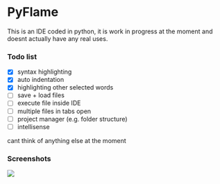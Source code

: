 # PyFlame
This is an IDE coded in python, it is work in progress at the moment and doesnt actually have any real uses.

### Todo list
- [x] syntax highlighting
- [x] auto indentation
- [x] highlighting other selected words
- [ ] save + load files
- [ ] execute file inside IDE
- [ ] multiple files in tabs open
- [ ] project manager (e.g. folder structure)
- [ ] intellisense

cant think of anything else at the moment

### Screenshots
<img src="https://i.imgur.com/NS7cX76.jpg">